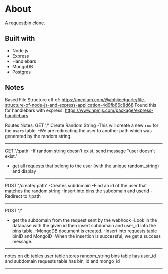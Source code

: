# About

A requestbin clone.

## Built with

- Node.js
- Express
- Handlebars
- MongoDB
- Postgres

## Notes

Based File Structure off of: https://medium.com/@abhijeetgurle/file-structure-of-node-js-and-express-application-4d9fb66c8d68
Found this for handlebars with express: https://www.npmjs.com/package/express-handlebars


Routes Notes:
GET '/'
Create Random String 
-This will create a new `row` for the `users` table.
-We are redirecting the user to another path which was generated by the random string.

----
GET '/:path'
-If random string doesn't exist, send message "user doesn't exist."
- get all requests that belong to the user (with the unique random_string) and display

----
POST '/create/:path'
-Creates subdomain
-Find an id of the user that matches the random string 
-Insert into bins the subdomain and userid
-Redirect to /:path 

----
POST '/'
- get the subdomain from the request sent by the webhook
-Look in the database with the given id then insert subdomain and user_id into the bins table.
-MongoDB document is created.
-Insert into requests table binID and MongoID
-When the insertion is successful, we get a success message.

----
notes on db tables
user table stores random_string
bins table has user_id and subdomain
requests table has bin_id and mongo_id

---